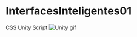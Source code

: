 # InterfacesInteligentes01
CSS Unity Script
![Unity gif](https://github.com/user-attachments/assets/0008d9ae-9367-417b-9ae9-86fd8f23968f)
